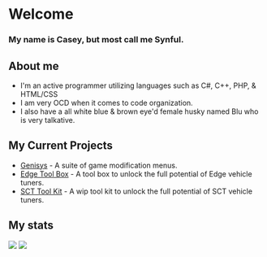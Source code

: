 <h1>Welcome</h1>

<h3>My name is Casey, but most call me Synful.</h3>

<h2>About me</h2>
<ul>
  <li>I'm an active programmer utilizing languages such as C#, C++, PHP, & HTML/CSS</li>
  <li>I am very OCD when it comes to code organization.</li>
  <li>I also have a all white blue & brown eye'd female husky named Blu who is very talkative.</li>
</ul>

<h2>My Current Projects</h2>
<ul>
  <li><a href="https://genisys.kiwi">Genisys</a> - A suite of game modification menus.</li>
  <li><a href="https://github.com/Synful/EdgeToolbox">Edge Tool Box</a> - A tool box to unlock the full potential of Edge vehicle tuners.</li>
  <li><a href="https://github.com/Synful/SCTToolKit">SCT Tool Kit</a> - A wip tool kit to unlock the full potential of SCT vehicle tuners.</li>
</ul>

<h2>My stats</h2>

<img src="https://github-readme-stats.vercel.app/api?username=synful&show_icons=true&theme=radical&count_private=true&include_all_commits=true">
<img src="https://github-readme-stats.vercel.app/api/top-langs/?username=synful&theme=radical&layout=compact">
